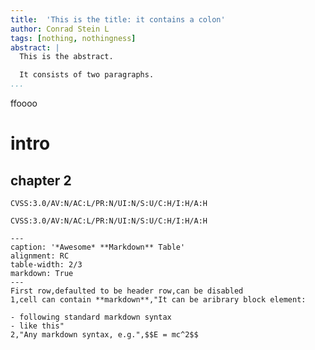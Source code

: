 ```yaml
---
title:  'This is the title: it contains a colon'
author: Conrad Stein L
tags: [nothing, nothingness]
abstract: |
  This is the abstract.

  It consists of two paragraphs.
...
```


ffoooo

# intro

## chapter 2

```{.cvss}
CVSS:3.0/AV:N/AC:L/PR:N/UI:N/S:U/C:H/I:H/A:H
```


```{.poutput}
CVSS:3.0/AV:N/AC:L/PR:N/UI:N/S:U/C:H/I:H/A:H
```


```table
---
caption: '*Awesome* **Markdown** Table'
alignment: RC
table-width: 2/3
markdown: True
---
First row,defaulted to be header row,can be disabled
1,cell can contain **markdown**,"It can be aribrary block element:

- following standard markdown syntax
- like this"
2,"Any markdown syntax, e.g.",$$E = mc^2$$
```
